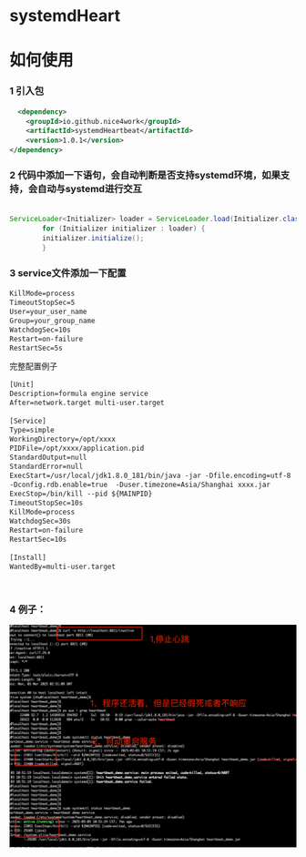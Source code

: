 # systemdHeart

# 如何使用
### 1 引入包
```xml
  <dependency>
    <groupId>io.github.nice4work</groupId>
    <artifactId>systemdHeartbeat</artifactId>
    <version>1.0.1</version>
</dependency>
```

### 2  代码中添加一下语句，会自动判断是否支持systemd环境，如果支持，会自动与systemd进行交互

```java

ServiceLoader<Initializer> loader = ServiceLoader.load(Initializer.class);
        for (Initializer initializer : loader) {
        initializer.initialize();
        }
```


### 3 service文件添加一下配置

```service
KillMode=process
TimeoutStopSec=5
User=your_user_name
Group=your_group_name
WatchdogSec=10s
Restart=on-failure
RestartSec=5s
```
完整配置例子
```service
[Unit]
Description=formula engine service
After=network.target multi-user.target

[Service]
Type=simple
WorkingDirectory=/opt/xxxx
PIDFile=/opt/xxxx/application.pid
StandardOutput=null
StandardError=null
ExecStart=/usr/local/jdk1.8.0_181/bin/java -jar -Dfile.encoding=utf-8 -Dconfig.rdb.enable=true  -Duser.timezone=Asia/Shanghai xxxx.jar
ExecStop=/bin/kill --pid ${MAINPID}
TimeoutStopSec=10s
KillMode=process
WatchdogSec=30s
Restart=on-failure
RestartSec=10s

[Install]
WantedBy=multi-user.target



```





### 4 例子：
![](./doc/img/img.png)




